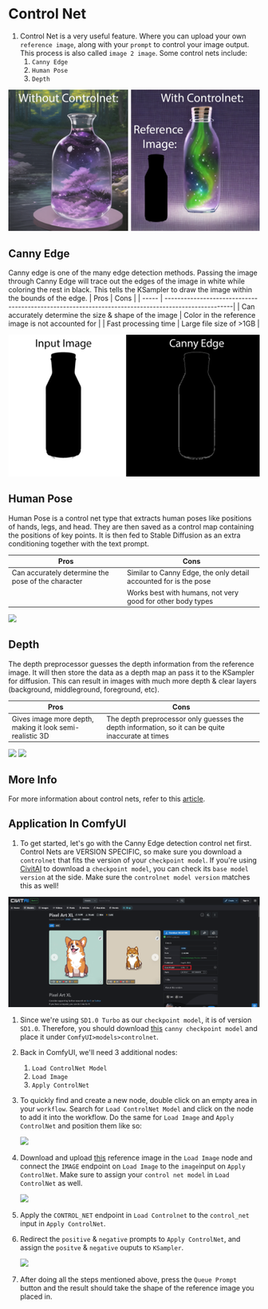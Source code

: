 # Control Net
1. Control Net is a very useful feature. Where you can upload your own `reference image`, along with your `prompt` to control your image output. This process is also called `image 2 image`. Some control nets include:
    1. `Canny Edge`
    1. `Human Pose`
    1. `Depth`

![](../images/controlnet_copy.png)

## Canny Edge
Canny edge is one of the many edge detection methods. Passing the image through Canny Edge will trace out the edges of the image in white while coloring the rest in black. This tells the KSampler to draw the image within the bounds of the edge.
| Pros  | Cons                                                                                               |
| ----- | ---------------------------------------------------------------------------------------------------|
| Can accurately determine the size & shape of the image | Color in the reference image is not accounted for |
| Fast processing time | Large file size of >1GB |

![](../images/canny_edge.png)

## Human Pose
Human Pose is a control net type that extracts human poses like positions of hands, legs, and head. They are then saved as a control map containing the positions of key points. It is then fed to Stable Diffusion as an extra conditioning together with the text prompt.

| Pros  | Cons                                                                                               |
| ----- | ---------------------------------------------------------------------------------------------------|
| Can accurately determine the pose of the character | Similar to Canny Edge, the only detail accounted for is the pose |
| | Works best with humans, not very good for other body types |

![](../images/human_pose.png)


## Depth
The depth preprocessor guesses the depth information from the reference image. It will then store the data as a depth map an pass it to the KSampler for diffusion. This can result in images with much more depth & clear layers (background, middleground, foreground, etc).

| Pros  | Cons                                                                                               |
| ----- | ---------------------------------------------------------------------------------------------------|
| Gives image more depth, making it look semi-realistic 3D | The depth preprocessor only guesses the depth information, so it can be quite inaccurate at times|

![](../images/depth_before.png) ![](../images/depth.png)

## More Info
For more information about control nets, refer to this [article](https://stable-diffusion-art.com/controlnet/).

## Application In ComfyUI
1. To get started, let's go with the Canny Edge detection control net first. Control Nets are VERSION SPECIFIC, so make sure you download a `controlnet` that fits the version of your `checkpoint model`. If you're using [CivitAI](https://civitai.com/models) to download a `checkpoint model`, you can check its `base model version` at the side. Make sure the `controlnet model version` matches this as well!

![](../images/civit_model.png)

1. Since we're using `SD1.0 Turbo` as our `checkpoint model`, it is of version `SD1.0`. Therefore, you should download [this](https://huggingface.co/diffusers/controlnet-canny-sdxl-1.0/resolve/main/diffusion_pytorch_model.fp16.safetensors?download=true) `canny checkpoint model` and place it under `ComfyUI>models>controlnet`.

1. Back in ComfyUI, we'll need 3 additional nodes:
    1. `Load ControlNet Model`
    1. `Load Image`
    1. `Apply ControlNet`

1. To quickly find and create a new node, double click on an empty area in your `workflow`. Search for `Load ControlNet Model` and click on the node to add it into the workflow. Do the same for `Load Image` and `Apply ControlNet` and position them like so:

    ![](../images/setup_controlnet_1.gif)

1. Download and upload [this](../images/item_bottle.png) reference image in the `Load Image` node and connect the `IMAGE` endpoint on `Load Image` to the `image`input on `Apply ControlNet`. Make sure to assign your `control net model` in `Load ControlNet` as well.

    ![](../images/setup_controlnet_2.gif)

1. Apply the `CONTROL_NET` endpoint in `Load Controlnet` to the `control_net` input in `Apply ControlNet`. 
1. Redirect the `positive` & `negative` prompts to `Apply ControlNet`, and assign the `positve` & `negative` ouputs to `KSampler`.

    ![](../images/setup_controlnet_3.gif)

1. After doing all the steps mentioned above, press the `Queue Prompt` button and the result should take the shape of the reference image you placed in.